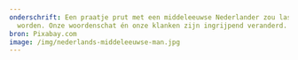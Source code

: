 ```yaml
---
onderschrift: Een praatje prut met een middeleeuwse Nederlander zou lastig
  worden. Onze woordenschat én onze klanken zijn ingrijpend veranderd.
bron: Pixabay.com
image: /img/nederlands-middeleeuwse-man.jpg
---
```

